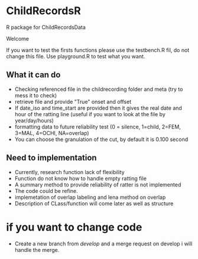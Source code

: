 # ChildRecordsR
R package for ChildRecordsData

Welcome

If you want to test the firsts functions please use the testbench.R fil, do not change this file. Use playground.R to test what you want. 

## What it can do 

 - Checking referenced file in the childrecording folder and meta (try to mess it to check)
 - retrieve file and provide "True" onset and offset
 - If date_iso and time_start are provided then it gives the real date and hour of the ratting line (useful if you want to look at the file by year/day/hours)
 - formatting data to future reliability test (0 = silence, 1=child, 2=FEM, 3=MAL, 4=OCHI, NA=overlap)
 - You can choose the granulation of the cut, by default it is 0.100 second

## Need to implementation 

 - Currently, research function lack of flexibility 
 - Function do not know how to handle empty ratting file
 - A summary method to provide reliability of ratter is not implemented
 - The code could be refine.
 - implemetation of overlap labeling and lena method on overlap
 - Description of CLass/function will come later as well as structure
 
# if you want to change code 

- Create a new branch from *develop* and a merge request on develop i will handle the merge. 
 
 
 
